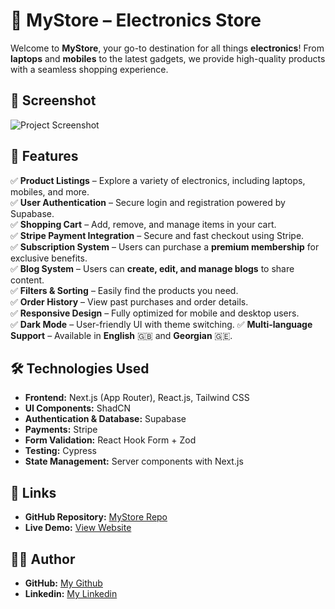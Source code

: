 # 🛒 MyStore – Electronics Store

Welcome to **MyStore**, your go-to destination for all things **electronics**! From **laptops** and **mobiles** to the latest gadgets, we provide high-quality products with a seamless shopping experience.

## 📸 Screenshot

![Project Screenshot](https://trsiucvoloylukdbsoaf.supabase.co/storage/v1/object/public/website-images//project-screenshot.png)

## 🚀 Features

✅ **Product Listings** – Explore a variety of electronics, including laptops, mobiles, and more.  
✅ **User Authentication** – Secure login and registration powered by Supabase.  
✅ **Shopping Cart** – Add, remove, and manage items in your cart.  
✅ **Stripe Payment Integration** – Secure and fast checkout using Stripe.  
✅ **Subscription System** – Users can purchase a **premium membership** for exclusive benefits.  
✅ **Blog System** – Users can **create, edit, and manage blogs** to share content.  
✅ **Filters & Sorting** – Easily find the products you need.  
✅ **Order History** – View past purchases and order details.  
✅ **Responsive Design** – Fully optimized for mobile and desktop users.  
✅ **Dark Mode** – User-friendly UI with theme switching.
✅ **Multi-language Support** – Available in **English** 🇬🇧 and **Georgian** 🇬🇪.

## 🛠️ Technologies Used

- **Frontend:** Next.js (App Router), React.js, Tailwind CSS
- **UI Components:** ShadCN
- **Authentication & Database:** Supabase
- **Payments:** Stripe
- **Form Validation:** React Hook Form + Zod
- **Testing:** Cypress
- **State Management:** Server components with Next.js

## 🔗 Links

- **GitHub Repository:** [MyStore Repo](https://github.com/levansarishvili/MyStore)
- **Live Demo:** [View Website](https://mystore-levansarishvili.vercel.app/)

## 👨‍💻 Author

- **GitHub:** [My Github](https://github.com/levansarishvili)
- **Linkedin:** [My Linkedin](https://www.linkedin.com/in/levan-s-b87245b1/)

